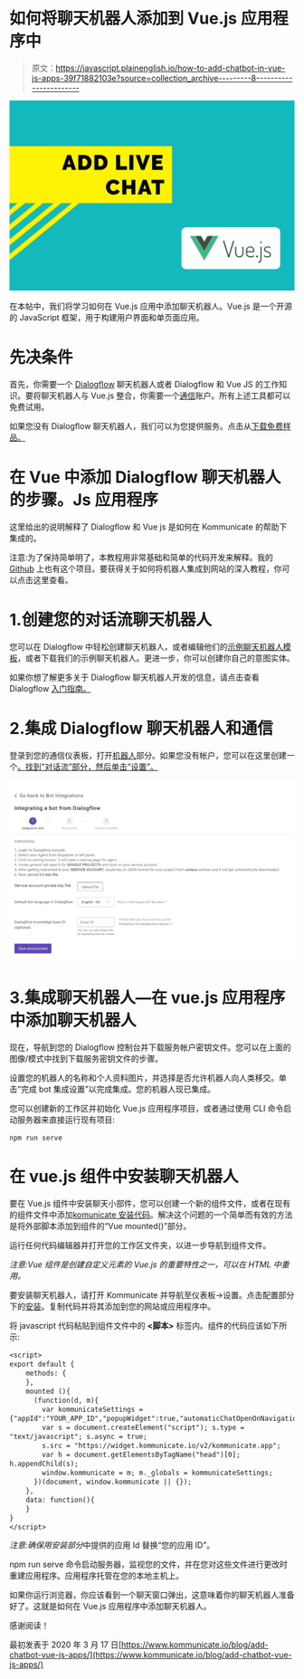 # 如何将聊天机器人添加到 Vue.js 应用程序中

> 原文：<https://javascript.plainenglish.io/how-to-add-chatbot-in-vue-js-apps-39f71882103e?source=collection_archive---------8----------------------->

![](img/4f0e8857b1c759e55cd672dd15377fbd.png)

在本帖中，我们将学习如何在 Vue.js 应用中添加聊天机器人。Vue.js 是一个开源的 JavaScript 框架，用于构建用户界面和单页面应用。

# 先决条件

首先，你需要一个 [Dialogflow](https://dialogflow.com/) 聊天机器人或者 Dialogflow 和 Vue JS 的工作知识。要将聊天机器人与 Vue.js 整合，你需要一个[通信](https://dashboard.kommunicate.io/signup?product=kommunicate)账户。所有上述工具都可以免费试用。

如果您没有 Dialogflow 聊天机器人，我们可以为您提供服务。点击从[下载免费样品。](https://docs.kommunicate.io/docs/bot-samples)

# 在 Vue 中添加 Dialogflow 聊天机器人的步骤。Js 应用程序

这里给出的说明解释了 Dialogflow 和 Vue js 是如何在 Kommunicate 的帮助下集成的。

注意:为了保持简单明了，本教程用非常基础和简单的代码开发来解释。我的 [Github](https://github.com/harishbala1o/chatwidget_vue) 上也有这个项目。要获得关于如何将机器人集成到网站的深入教程，你可以点击这里查看。

# 1.创建您的对话流聊天机器人

您可以在 Dialogflow 中轻松创建聊天机器人，或者编辑他们的[示例聊天机器人模板](https://cloud.google.com/dialogflow/docs/tutorials/samples)，或者下载我们的示例聊天机器人。更进一步，你可以创建你自己的意图实体。

如果你想了解更多关于 Dialogflow 聊天机器人开发的信息，请点击查看 Dialogflow [入门指南。](https://www.kommunicate.io/blog/beginners-guide-to-creating-chatbots-using-dialogflow/)

# 2.集成 Dialogflow 聊天机器人和通信

登录到您的通信仪表板，打开[机器人](https://dashboard.kommunicate.io/bots/bot-integrations)部分。如果您没有帐户，您可以在这里创建一个[。找到“对话流”部分，然后单击“设置”。](https://dashboard.kommunicate.io/signup?product=kommunicate)

![](img/485c5ba104eb3dcbb0fa755cd96edef3.png)

# 3.集成聊天机器人—在 vue.js 应用程序中添加聊天机器人

现在，导航到您的 Dialogflow 控制台并下载服务帐户密钥文件。您可以在上面的图像/模式中找到下载服务密钥文件的步骤。

设置您的机器人的名称和个人资料图片，并选择是否允许机器人向人类移交。单击“完成 bot 集成设置”以完成集成。您的机器人现已集成。

您可以创建新的工作区并初始化 Vue.js 应用程序项目，或者通过使用 CLI 命令启动服务器来直接运行现有项目:

```
npm run serve
```

# 在 vue.js 组件中安装聊天机器人

要在 Vue.js 组件中安装聊天小部件，您可以创建一个新的组件文件，或者在现有的组件文件中添加[komunicate 安装代码](https://dashboard.kommunicate.io/settings/install)。解决这个问题的一个简单而有效的方法是将外部脚本添加到组件的“Vue mounted()”部分。

运行任何代码编辑器并打开您的工作区文件夹，以进一步导航到组件文件。

*注意:Vue 组件是创建自定义元素的 Vue.js 的重要特性之一，可以在 HTML 中重用。*

要安装聊天机器人，请打开 Kommunicate 并导航至仪表板→设置。点击配置部分下的[安装](https://dashboard.kommunicate.io/settings/install)。复制代码并将其添加到您的网站或应用程序中。

将 javascript 代码粘贴到组件文件中的 **<脚本>** 标签内。组件的代码应该如下所示:

```
<script>
export default {
    methods: {
    },
    mounted (){
      (function(d, m){
        var kommunicateSettings = {"appId":"YOUR_APP_ID","popupWidget":true,"automaticChatOpenOnNavigation":true};
        var s = document.createElement("script"); s.type = "text/javascript"; s.async = true;
        s.src = "https://widget.kommunicate.io/v2/kommunicate.app";
        var h = document.getElementsByTagName("head")[0]; h.appendChild(s);
        window.kommunicate = m; m._globals = kommunicateSettings;
      })(document, window.kommunicate || {});
    },
    data: function(){
    }
}
</script>
```

*注意:确保用安装部分*中提供的应用 Id 替换“您的应用 ID”。

npm run serve 命令启动服务器，监视您的文件，并在您对这些文件进行更改时重建应用程序。应用程序托管在您的本地主机上。

如果你运行浏览器，你应该看到一个聊天窗口弹出，这意味着你的聊天机器人准备好了。这就是如何在 Vue.js 应用程序中添加聊天机器人。

感谢阅读！

最初发表于 2020 年 3 月 17 日[https://www.kommunicate.io/blog/add-chatbot-vue-js-apps/](https://www.kommunicate.io/blog/add-chatbot-vue-js-apps/)